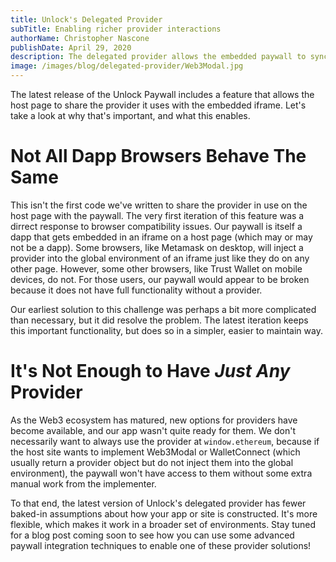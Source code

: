 ```yaml
---
title: Unlock's Delegated Provider
subTitle: Enabling richer provider interactions
authorName: Christopher Nascone
publishDate: April 29, 2020
description: The delegated provider allows the embedded paywall to synchronize with the provider used on the host page
image: /images/blog/delegated-provider/Web3Modal.jpg
---
```


The latest release of the Unlock Paywall includes a feature that allows the host page to share the provider it uses with the embedded iframe. Let's take a look at why that's important, and what this enables.

# Not All Dapp Browsers Behave The Same

This isn't the first code we've written to share the provider in use on the host page with the paywall. The very first iteration of this feature was a dirrect response to browser compatibility issues. Our paywall is itself a dapp that gets embedded in an iframe on a host page (which may or may not be a dapp). Some browsers, like Metamask on desktop, will inject a provider into the global environment of an iframe just like they do on any other page. However, some other browsers, like Trust Wallet on mobile devices, do not. For those users, our paywall would appear to be broken because it does not have full functionality without a provider.

Our earliest solution to this challenge was perhaps a bit more complicated than necessary, but it did resolve the problem. The latest iteration keeps this important functionality, but does so in a simpler, easier to maintain way.

# It's Not Enough to Have _Just Any_ Provider

As the Web3 ecosystem has matured, new options for providers have become available, and our app wasn't quite ready for them. We don't necessarily want to always use the provider at `window.ethereum`, because if the host site wants to implement Web3Modal or WalletConnect (which usually return a provider object but do not inject them into the global environment), the paywall won't have access to them without some extra manual work from the implementer.

To that end, the latest version of Unlock's delegated provider has fewer baked-in assumptions about how your app or site is constructed. It's more flexible, which makes it work in a broader set of environments. Stay tuned for a blog post coming soon to see how you can use some advanced paywall integration techniques to enable one of these provider solutions!
